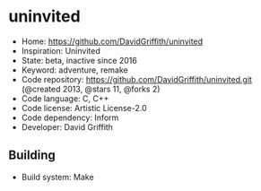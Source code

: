 # uninvited

- Home: https://github.com/DavidGriffith/uninvited
- Inspiration: Uninvited
- State: beta, inactive since 2016
- Keyword: adventure, remake
- Code repository: https://github.com/DavidGriffith/uninvited.git (@created 2013, @stars 11, @forks 2)
- Code language: C, C++
- Code license: Artistic License-2.0
- Code dependency: Inform
- Developer: David Griffith

## Building

- Build system: Make
